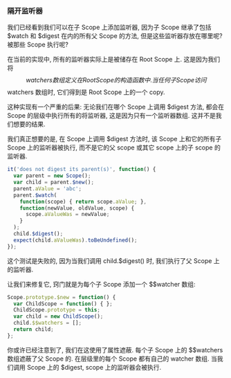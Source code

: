 ### 隔开监听器

我们已经看到我们可以在子 Scope 上添加监听器, 因为子 Scope 继承了包括 $watch 和 $digest 在内的所有父 Scope 的方法, 但是这些监听器存放在哪里呢? 被那些 Scope
执行呢?

在当前的实现中, 所有的监听器实际上是被储存在 Root Scope 上. 这是因为我们将 $$watchers 数组定义在 Root Scope 的构造函数中. 当任何子 Scope 访问 $$watchers 数组时, 它们得到是 Root Scope 上的一个 copy.

这种实现有一个严重的后果: 无论我们在哪个 Scope 上调用 $digest 方法, 都会在 Scope 的层级中执行所有的将监听器, 这是因为只有一个监听器数组. 这并不是我们想要的结果.

我们真正想要的是, 在 Scope 上调用 $digest 方法时, 该 Scope 上和它的所有子 Scope 上的监听器被执行, 而不是它的父 scope 或其它 scope 上的子 scope 的监听器.

```js
it('does not digest its parent(s)', function() {
  var parent = new Scope();
  var child = parent.$new();
  parent.aValue = 'abc';
  parent.$watch(
    function(scope) { return scope.aValue; },
    function(newValue, oldValue, scope) {
      scope.aValueWas = newValue;
    }
  );
  child.$digest();
  expect(child.aValueWas).toBeUndefined();
});
```

这个测试是失败的, 因为当我们调用 child.$digest() 时, 我们执行了父 Scope 上的监听器.

让我们来修复它, 窍门就是为每个子 Scope 添加一个 $$watcher 数组:

```js
Scope.prototype.$new = function() {
  var ChildScope = function() { };
  ChildScope.prototype = this;
  var child = new ChildScope();
  child.$$watchers = [];
  return child;
};
```

你或许已经注意到了, 我们在这使用了属性遮蔽. 每个子 Scope 上的 $$watchers 数组遮蔽了父 Scope 的. 在层级里的每个 Scope 都有自己的 watcher 数组. 当我们调用 Scope 上的 $digest, scope 上的监听器会被执行.
